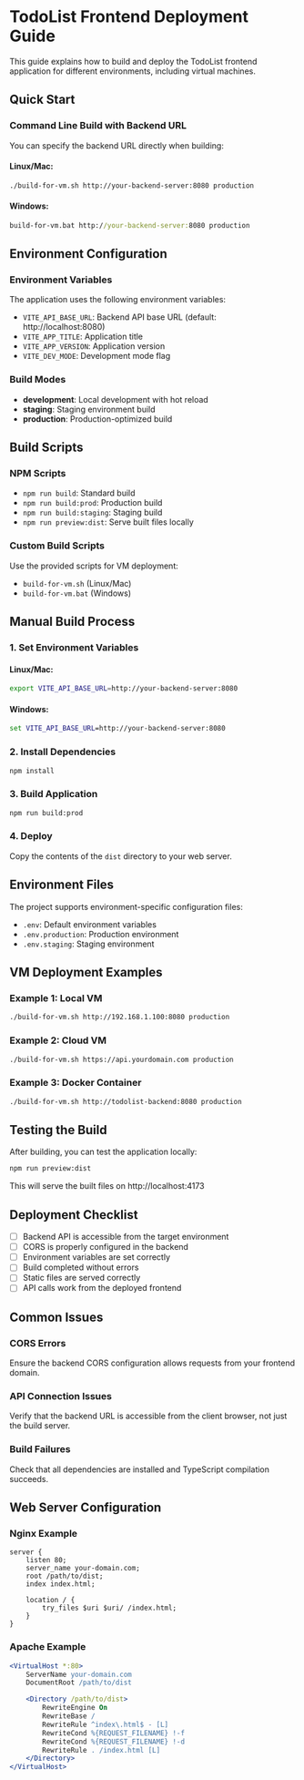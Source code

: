 # TodoList Frontend Deployment Guide

This guide explains how to build and deploy the TodoList frontend application for different environments, including virtual machines.

## Quick Start

### Command Line Build with Backend URL

You can specify the backend URL directly when building:

#### Linux/Mac:
```bash
./build-for-vm.sh http://your-backend-server:8080 production
```

#### Windows:
```cmd
build-for-vm.bat http://your-backend-server:8080 production
```

## Environment Configuration

### Environment Variables

The application uses the following environment variables:

- `VITE_API_BASE_URL`: Backend API base URL (default: http://localhost:8080)
- `VITE_APP_TITLE`: Application title
- `VITE_APP_VERSION`: Application version
- `VITE_DEV_MODE`: Development mode flag

### Build Modes

- **development**: Local development with hot reload
- **staging**: Staging environment build
- **production**: Production-optimized build

## Build Scripts

### NPM Scripts

- `npm run build`: Standard build
- `npm run build:prod`: Production build
- `npm run build:staging`: Staging build
- `npm run preview:dist`: Serve built files locally

### Custom Build Scripts

Use the provided scripts for VM deployment:

- `build-for-vm.sh` (Linux/Mac)
- `build-for-vm.bat` (Windows)

## Manual Build Process

### 1. Set Environment Variables

#### Linux/Mac:
```bash
export VITE_API_BASE_URL=http://your-backend-server:8080
```

#### Windows:
```cmd
set VITE_API_BASE_URL=http://your-backend-server:8080
```

### 2. Install Dependencies
```bash
npm install
```

### 3. Build Application
```bash
npm run build:prod
```

### 4. Deploy
Copy the contents of the `dist` directory to your web server.

## Environment Files

The project supports environment-specific configuration files:

- `.env`: Default environment variables
- `.env.production`: Production environment
- `.env.staging`: Staging environment

## VM Deployment Examples

### Example 1: Local VM
```bash
./build-for-vm.sh http://192.168.1.100:8080 production
```

### Example 2: Cloud VM
```bash
./build-for-vm.sh https://api.yourdomain.com production
```

### Example 3: Docker Container
```bash
./build-for-vm.sh http://todolist-backend:8080 production
```

## Testing the Build

After building, you can test the application locally:

```bash
npm run preview:dist
```

This will serve the built files on http://localhost:4173

## Deployment Checklist

- [ ] Backend API is accessible from the target environment
- [ ] CORS is properly configured in the backend
- [ ] Environment variables are set correctly
- [ ] Build completed without errors
- [ ] Static files are served correctly
- [ ] API calls work from the deployed frontend

## Common Issues

### CORS Errors
Ensure the backend CORS configuration allows requests from your frontend domain.

### API Connection Issues
Verify that the backend URL is accessible from the client browser, not just the build server.

### Build Failures
Check that all dependencies are installed and TypeScript compilation succeeds.

## Web Server Configuration

### Nginx Example
```nginx
server {
    listen 80;
    server_name your-domain.com;
    root /path/to/dist;
    index index.html;

    location / {
        try_files $uri $uri/ /index.html;
    }
}
```

### Apache Example
```apache
<VirtualHost *:80>
    ServerName your-domain.com
    DocumentRoot /path/to/dist

    <Directory /path/to/dist>
        RewriteEngine On
        RewriteBase /
        RewriteRule ^index\.html$ - [L]
        RewriteCond %{REQUEST_FILENAME} !-f
        RewriteCond %{REQUEST_FILENAME} !-d
        RewriteRule . /index.html [L]
    </Directory>
</VirtualHost>
```